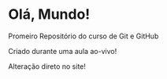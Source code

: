 # Olá, Mundo!
 Promeiro Repositório do curso de Git e GitHub

 Criado durante uma aula ao-vivo!

Alteração direto no site!
